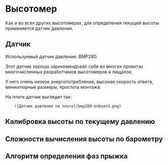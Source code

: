 # Высотомер

Как и во всех других высотомерах, для определения текущей высоты применяется датчик давления.

## Датчик

Используемый датчик давления: BMP280.

Этот датчик хорошо зарекомендовал себя во многих проектах многочисленных разработчиков высотомеров и пищалок.

У него очень низкое энергопотребление, высокая скорость ответа, миниатюрные размеры, простота монтажа.

На плате датчик выглядит так:

        ![Датчик давления на плате](bmp280-onboard.png)

## Калибровка высоты по текущему давлению

## Сложности вычисления высоты по барометру

## Алгоритм определения фаз прыжка


